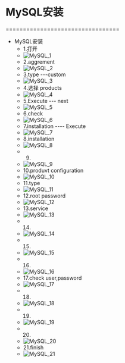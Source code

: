 # MySQL安装

=================================

* MySQL安装
  * 1.打开
  * ![MySQL_1](images/mysql-install/mysql_install_1.jpg)
  * 2.aggrement
  * ![MySQL_2](images/mysql-install/mysql_install_2.jpg)
  * 3.type ---custom
  * ![MySQL_3](images/mysql-install/mysql_install_3.jpg)
  * 4.选择 products
  * ![MySQL_4](images/mysql-install/mysql_install_4.jpg)
  * 5.Execute --- next
  * ![MySQL_5](images/mysql-install/mysql_install_5.jpg)
  * 6.check
  * ![MySQL_6](images/mysql-install/mysql_install_6.jpg)
  * 7.installation ---- Execute
  * ![MySQL_7](images/mysql-install/mysql_install_7.jpg)
  * 8.installation
  * ![MySQL_8](images/mysql-install/mysql_install_8.jpg)
  * 9.
  * ![MySQL_9](images/mysql-install/mysql_install_9.jpg)
  * 10.produvt configuration
  * ![MySQL_10](images/mysql-install/mysql_install_10.jpg)
  * 11.type
  * ![MySQL_11](images/mysql-install/mysql_install_11.jpg)
  * 12.root password
  * ![MySQL_12](images/mysql-install/mysql_install_12.jpg)
  * 13.service
  * ![MySQL_13](images/mysql-install/mysql_install_13.jpg)
  * 14.
  * ![MySQL_14](images/mysql-install/mysql_install_14.jpg)
  * 15.
  * ![MySQL_15](images/mysql-install/mysql_install_15.jpg)
  * 16.
  * ![MySQL_16](images/mysql-install/mysql_install_16.jpg)
  * 17.check user,password
  * ![MySQL_17](images/mysql-install/mysql_install_17.jpg)
  * 18.
  * ![MySQL_18](images/mysql-install/mysql_install_18.jpg)
  * 19.
  * ![MySQL_19](images/mysql-install/mysql_install_19.jpg)
  * 20.
  * ![MySQL_20](images/mysql-install/mysql_install_20.jpg)
  * 21.finish
  * ![MySQL_21](images/mysql-install/mysql_install_21.jpg)